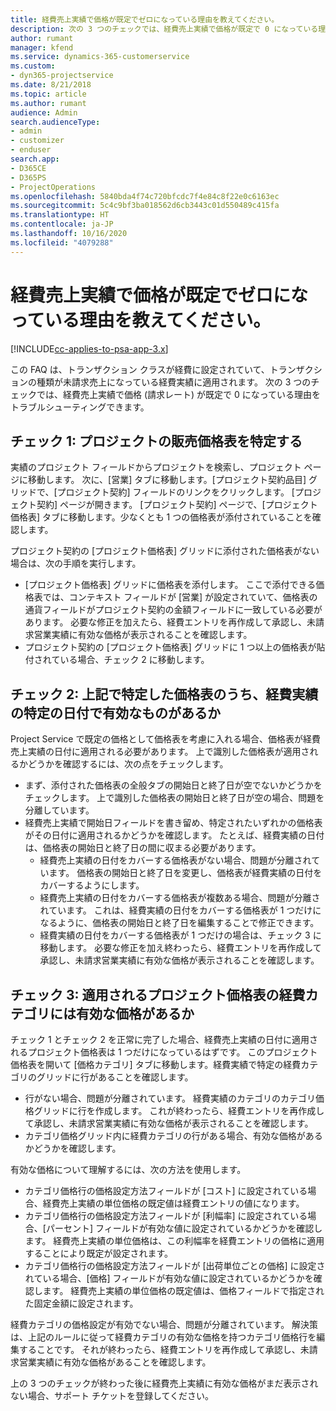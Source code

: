 ```yaml
---
title: 経費売上実績で価格が既定でゼロになっている理由を教えてください。
description: 次の 3 つのチェックでは、経費売上実績で価格が既定で 0 になっている理由をトラブルシューティングできます。
author: rumant
manager: kfend
ms.service: dynamics-365-customerservice
ms.custom:
- dyn365-projectservice
ms.date: 8/21/2018
ms.topic: article
ms.author: rumant
audience: Admin
search.audienceType:
- admin
- customizer
- enduser
search.app:
- D365CE
- D365PS
- ProjectOperations
ms.openlocfilehash: 5840bda4f74c720bfcdc7f4e84c8f22e0c6163ec
ms.sourcegitcommit: 5c4c9bf3ba018562d6cb3443c01d550489c415fa
ms.translationtype: HT
ms.contentlocale: ja-JP
ms.lasthandoff: 10/16/2020
ms.locfileid: "4079288"
---
```

# <a name="why-is-the-price-defaulting-to-zero-on-expense-sales-actuals"></a>経費売上実績で価格が既定でゼロになっている理由を教えてください。

[!INCLUDE[cc-applies-to-psa-app-3.x](../includes/cc-applies-to-psa-app-3x.md)]

この FAQ は、トランザクション クラスが経費に設定されていて、トランザクションの種類が未請求売上になっている経費実績に適用されます。 次の 3 つのチェックでは、経費売上実績で価格 (請求レート) が既定で 0 になっている理由をトラブルシューティングできます。

## <a name="check-1-identify-the-sales-price-list-for-project"></a>チェック 1: プロジェクトの販売価格表を特定する

実績のプロジェクト フィールドからプロジェクトを検索し、プロジェクト ページに移動します。 次に、[営業] タブに移動します。[プロジェクト契約品目] グリッドで、[プロジェクト契約] フィールドのリンクをクリックします。 [プロジェクト契約] ページが開きます。 [プロジェクト契約] ページで、[プロジェクト価格表] タブに移動します。少なくとも 1 つの価格表が添付されていることを確認します。

プロジェクト契約の [プロジェクト価格表] グリッドに添付された価格表がない場合は、次の手順を実行します。

- [プロジェクト価格表] グリッドに価格表を添付します。 ここで添付できる価格表では、コンテキスト フィールドが [営業] が設定されていて、価格表の通貨フィールドがプロジェクト契約の金額フィールドに一致している必要があります。 必要な修正を加えたら、経費エントリを再作成して承認し、未請求営業実績に有効な価格が表示されることを確認します。
- プロジェクト契約の [プロジェクト価格表] グリッドに 1 つ以上の価格表が貼付されている場合、チェック 2 に移動します。

## <a name="check-2-are-any-of-the-price-lists-identified-above-valid-for-the-specific-date-of-the-expense-actual"></a>チェック 2: 上記で特定した価格表のうち、経費実績の特定の日付で有効なものがあるか

Project Service で既定の価格として価格表を考慮に入れる場合、価格表が経費売上実績の日付に適用される必要があります。 上で識別した価格表が適用されるかどうかを確認するには、次の点をチェックします。

- まず、添付された価格表の全般タブの開始日と終了日が空でないかどうかをチェックします。 上で識別した価格表の開始日と終了日が空の場合、問題を分離しています。 
- 経費売上実績で開始日フィールドを書き留め、特定されたいずれかの価格表がその日付に適用されるかどうかを確認します。 たとえば、経費実績の日付は、価格表の開始日と終了日の間に収まる必要があります。 
    - 経費売上実績の日付をカバーする価格表がない場合、問題が分離されています。 価格表の開始日と終了日を変更し、価格表が経費実績の日付をカバーするようにします。 
    - 経費売上実績の日付をカバーする価格表が複数ある場合、問題が分離されています。 これは、経費実績の日付をカバーする価格表が 1 つだけになるように、価格表の開始日と終了日を編集することで修正できます。 
    - 経費実績の日付をカバーする価格表が 1 つだけの場合は、チェック 3 に移動します。
必要な修正を加え終わったら、経費エントリを再作成して承認し、未請求営業実績に有効な価格が表示されることを確認します。

## <a name="check-3-is-there-a-valid-price-for-the-expense-category-in-the-applicable-project-price-list"></a>チェック 3: 適用されるプロジェクト価格表の経費カテゴリには有効な価格があるか 

チェック 1 とチェック 2 を正常に完了した場合、経費売上実績の日付に適用されるプロジェクト価格表は 1 つだけになっているはずです。 このプロジェクト価格表を開いて [価格カテゴリ] タブに移動します。経費実績で特定の経費カテゴリのグリッドに行があることを確認します。
 
- 行がない場合、問題が分離されています。 経費実績のカテゴリのカテゴリ価格グリッドに行を作成します。 これが終わったら、経費エントリを再作成して承認し、未請求営業実績に有効な価格が表示されることを確認します。 
- カテゴリ価格グリッド内に経費カテゴリの行がある場合、有効な価格があるかどうかを確認します。

有効な価格について理解するには、次の方法を使用します。

- カテゴリ価格行の価格設定方法フィールドが [コスト] に設定されている場合、経費売上実績の単位価格の既定値は経費エントリの値になります。
- カテゴリ価格行の価格設定方法フィールドが [利幅率] に設定されている場合、[パーセント] フィールドが有効な値に設定されているかどうかを確認します。 経費売上実績の単位価格は、この利幅率を経費エントリの価格に適用することにより既定が設定されます。
- カテゴリ価格行の価格設定方法フィールドが [出荷単位ごとの価格] に設定されている場合、[価格] フィールドが有効な値に設定されているかどうかを確認します。 経費売上実績の単位価格の既定値は、価格フィールドで指定された固定金額に設定されます。

経費カテゴリの価格設定が有効でない場合、問題が分離されています。 解決策は、上記のルールに従って経費カテゴリの有効な価格を持つカテゴリ価格行を編集することです。 それが終わったら、経費エントリを再作成して承認し、未請求営業実績に有効な価格があることを確認します。

上の 3 つのチェックが終わった後に経費売上実績に有効な価格がまだ表示されない場合、サポート チケットを登録してください。


